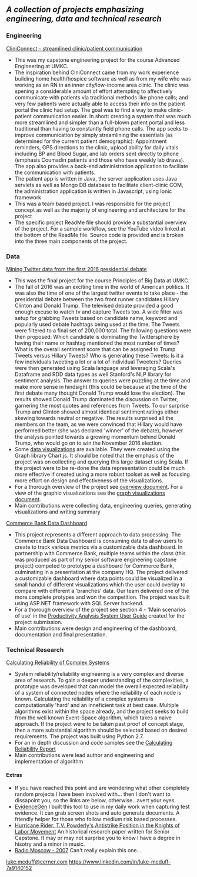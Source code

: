 _A collection of projects emphasizing engineering, data and technical research_
---

### Engineering

[CliniConnect - streamlined clinic/patient communication](https://github.com/ljm7b2/Portfolio/tree/master/ASESP16_CliniConnect_1-master)
* This was my capstone engineering project for the course Advanced Engineering at UMKC. 
* The inspiration behind ClniConnect came from my work experience building home health/hospice software as well as from my wife who was working as an RN in an inner city/low-income area clinic. The clinic was spening a considerable amount of effort attempting to affectively communicate with patients via traditional methods like phone calls; and very few patients were actually able to access their info on the patient portal the clinic had setup. The goal was to find a way to make clinic-patient communication easier. In short: creating a system that was much more streamlined and simpler than a full-blown patient portal and less traditional than having to constantly field phone calls. The app seeks to improve communication by simply streamlining the essentials (as determined for the current patient demographic): Appointment reminders, GPS directions to the clinic, upload ability for daily vitals including BP and Blood Sugar, and lab orders sent directly to phone (emphasis Coumadin patients and those who have weekly lab draws). The app also provides a back-end administration application to faciliate the communication with patients. 
* The patient app is written in Java, the server application uses Java servlets as well as Mongo DB database to facilitate client-clinic COM, the administration application is written in Javascript, using Ionic framework
* This was a team based project. I was responsible for the project concept as well as the majority of engineering and architecture for the project
* The specific project ReadMe file should provide a substantial overview of the project. For a sample workflow, see the YouTube video linked at the bottom of the ReadMe file. Source code is provided and is broken into the three main components of the project.

### Data

[Mining Twitter data from the first 2016 presidential debate](https://github.com/ljm7b2/Portfolio/tree/master/Mining%20Twitter%20data%20from%20the%202016%20presidential%20debate)
* This was the final project for the course Principles of Big Data at UMKC. 
* The fall of 2016 was an exciting time in the world of American politics. It was also the time of one of the largest twitter events to take place - the presidential debate between the two front runner candidates Hillary Clinton and Donald Trump. The televised debate provided a good enough excuse to watch tv and capture Tweets too. A wide filter was setup for grabbing Tweets based on candidate name, keyword and popularly used debate hashtags being used at the time. The Tweets were filtered to a final set of 200,000 total. The following questions were then proposed: Which candidate is dominating the Twittersphere by having their name or hashtag mentioned the most number of times? What is the overall sentiment score that can be assigned to Trump Tweets versus Hillary Tweets? Who is generating these Tweets: Is it a few individuals tweeting a lot or a lot of individual Tweeters? Queries were then generated using Scala language and leveraging Scala's Dataframe and RDD data types as well Stanford's NLP library for sentiment analysis. The answer to queries were puzzling at the time and make more sense in hindsight (this could be because at the time of the first debate many thought Donald Trump would lose the election). The results showed Donald Trump dominated the discussion on Twitter, garnering the most quotes and references from Tweets. To our surprise Trump and Clinton showed almost identical sentiment ratings either skewing towards neutral or negative. The results surprised all the members on the team, as we were convinced that Hillary would have performed better (she was declared 'winner' of the debate), however the analysis pointed towards a growing momentum behind Donald Trump, who would go on to win the November 2016 election.
* Some [data visualizations](https://github.com/ljm7b2/Portfolio/blob/master/Mining%20Twitter%20data%20from%20the%202016%20presidential%20debate/Report%20Part%202.pdf) are available. They were created using the Graph library Chart.js. It should be noted that the emphasis of the project was on collecting and querying this large dataset using Scala. If the project were to be re-done the data representation could be much more effective if created using a more robust toolset as well as focusing more effort on design and effectiveness of the visualizations.
* For a thorough overview of the project see [overview document](https://github.com/ljm7b2/Portfolio/blob/master/Mining%20Twitter%20data%20from%20the%202016%20presidential%20debate/Report%20Part%201.pdf). For a view of the graphic visualizations see the [graph visualizations document](https://github.com/ljm7b2/Portfolio/blob/master/Mining%20Twitter%20data%20from%20the%202016%20presidential%20debate/Report%20Part%202.pdf).
* Main contributions were collecting data, engineering queries, generating visualizations and writing summary

[Commerce Bank Data Dashboard](https://github.com/ljm7b2/Portfolio/tree/master/Commerce%20Bank%20Data%20Dashboard)
* This project represents a different approach to data processing. The Commerce Bank Data Dashboard is consuming data to allow users to create to track various metrics via a customizable data dashboard. In partnership with Commerce Bank, multiple teams within the class (this was produced as part of my senior software engineering capstone project) competed to prototype a dashboard for Commerce Bank, culminating in a presentation at the company HQ. The project delivered a customizable dashboard where data points could be visualized in a small handul of different visualizations which the user could overlay to compare with different a 'branches' data. Our team delivered one of the more complete protypes and won the competition. The project was built using ASP.NET framework with SQL Server backend.  
* For a thorough overview of the project see section 4 - 'Main scenarios of use' in the [Productivity Analysis System User Guide](https://github.com/ljm7b2/Portfolio/blob/master/Commerce%20Bank%20Data%20Dashboard/Productivity%20Analysis%20System%20User%20Guide.pdf) created for the project submission. 
* Main contributions were design and engineering of the dashboard, documentation and final presentation. 

### Technical Research

[Calculating Reliability of Complex Systems](https://github.com/ljm7b2/Portfolio/tree/master/Calculating%20Reliability%20of%20Complex%20Systems)
* System reliability/reliability engineering is a very complex and diverse area of research. To gain a deeper understanding of the complexities, a prototype was developed that can model the overall expected reliability of a system of connected nodes where the reliability of each node is known. Calculating the reliability of a complex systems is computationally 'hard' and an inneficient task at best case. Multiple algorithms exist within the space already, and the project seeks to build from the well known Event-Space algorithm, which takes a naive approach. If the project were to be taken past proof of concept stage, then a more substantial algorithm should be selected based on desired requirements. The project was built using Python 2.7.  
* For an in depth discussion and code samples see the [Calculating Reliability Report](https://github.com/ljm7b2/Portfolio/blob/master/Calculating%20Reliability%20of%20Complex%20Systems/Calculating%20Reliability%20of%20Complex%20Systems.pdf)
* Main contributions were lead author and engineering and implementation of algorithm

#### Extras
* If you have reached this point and are wondering what other completely random projects I have been involved with... then I don't want to dissapoint you, so the links are below, otherwise...avert your eyes.
* [EvidenceGen](https://github.com/ljm7b2/EvidenceGen) I built this tool to use in my daily work when capturing test evidence. It can grab screen shots and auto generate documents. A friendly helper for those who follow medium risk based processes. 
* [Hurricane Rider: T.V. Powderly's Antistrike Position in the Knights of
Labor Movement](https://drive.google.com/open?id=1wL4bWhYrY7mHewA04KlpzoI3L4mxfgV4) An historical research paper written for Senior Capstone. It may or may not surprise you to know I have a degree in hisotry and a minor in music.
* [Radio Moscow - 2007](https://www.allmusic.com/album/radio-moscow-mw0000738205) Can't really explain this one...


luke.mcduff@cerner.com
https://www.linkedin.com/in/luke-mcduff-7a9140152
